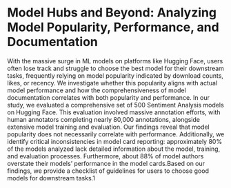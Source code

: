 # Model Hubs and Beyond: Analyzing Model Popularity, Performance, and Documentation
With the massive surge in ML models on platforms like Hugging Face, users often lose track and struggle to choose the best model for their downstream tasks, frequently relying on model popularity indicated by download counts, likes, or recency. We investigate whether this popularity aligns with actual model performance and how the comprehensiveness of
model documentation correlates with both popularity and performance. In our study, we evaluated a comprehensive set of 500 Sentiment Analysis models on Hugging Face. This evaluation involved massive annotation efforts, with human annotators completing nearly 80,000 annotations, alongside extensive model training and evaluation. Our findings reveal
that model popularity does not necessarily correlate with performance. Additionally, we identify critical inconsistencies in model card reporting: approximately 80% of the models analyzed lack detailed information about the model, training, and evaluation processes. Furthermore, about 88% of model authors overstate their models’ performance in the model cards.Based on our findings, we provide a checklist of guidelines for users to choose good models for downstream tasks.1
